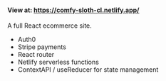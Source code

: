 #### View at: https://comfy-sloth-cl.netlify.app/

A full React ecommerce site.

- Auth0
- Stripe payments
- React router
- Netlify serverless functions
- ContextAPI / useReducer for state management
